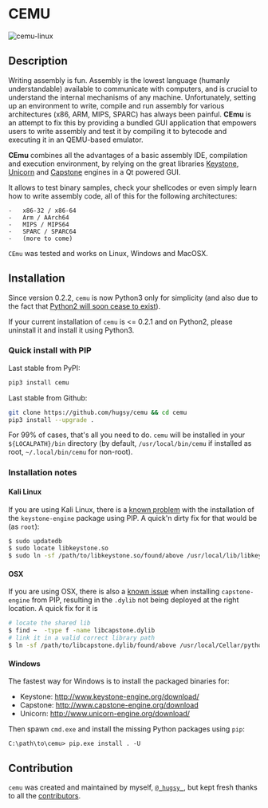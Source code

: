 # CEMU #

![cemu-linux](https://i.imgur.com/1vep3WM.png)

## Description ##


Writing assembly is fun. Assembly is the lowest language (humanly
understandable) available to communicate with computers, and is crucial
to understand the internal mechanisms of any machine. Unfortunately,
setting up an environment to write, compile and run assembly for various
architectures (x86, ARM, MIPS, SPARC) has always been painful. **CEmu**
is an attempt to fix this by providing a bundled GUI application that
empowers users to write assembly and test it by compiling it to bytecode
and executing it in an QEMU-based emulator.

**CEmu** combines all the advantages of a basic assembly IDE,
compilation and execution environment, by relying on the great libraries
[Keystone](https://github.com/keystone-engine/keystone),
[Unicorn](https://github.com/unicorn-engine/unicorn/) and
[Capstone](https://github.com/aquynh/capstone) engines in a Qt powered
GUI.

It allows to test binary samples, check your shellcodes or even simply
learn how to write assembly code, all of this for the following
architectures:

    -   x86-32 / x86-64
    -   Arm / AArch64
    -   MIPS / MIPS64
    -   SPARC / SPARC64
    -   (more to come)

`CEmu` was tested and works on Linux, Windows and MacOSX.


## Installation ##

Since version 0.2.2, `cemu` is now Python3 only for simplicity (and also due to the fact that [Python2 will soon cease to exist](https://pythonclock.org/)).

If your current installation of `cemu` is <= 0.2.1 and on Python2, please uninstall it and install it using Python3.


### Quick install with PIP ###

Last stable from PyPI:

```bash
pip3 install cemu
```

Last stable from Github:

```bash
git clone https://github.com/hugsy/cemu && cd cemu
pip3 install --upgrade .
```

For 99% of cases, that's all you need to do. `cemu` will be installed in your `${LOCALPATH}/bin` directory (by default, `/usr/local/bin/cemu` if installed as root, `~/.local/bin/cemu` for non-root).


### Installation notes ###

#### Kali Linux ####

If you are using Kali Linux, there is a [known problem](https://github.com/keystone-engine/keystone/issues/235)
with the installation of the `keystone-engine` package using PIP. A quick'n dirty fix for that would be (as `root`):

```bash
$ sudo updatedb
$ sudo locate libkeystone.so
$ sudo ln -sf /path/to/libkeystone.so/found/above /usr/local/lib/libkeystone.so
```

#### OSX ####

If you are using OSX, there is also a [known issue](https://github.com/aquynh/capstone/issues/74) when installing
`capstone-engine` from PIP, resulting in the `.dylib` not being deployed at the right location. A quick fix for it is

```bash
# locate the shared lib
$ find ~  -type f -name libcapstone.dylib
# link it in a valid correct library path
$ ln -sf /path/to/libcapstone.dylib/found/above /usr/local/Cellar/python3/3.6.2/Frameworks/Python.framework/Versions/3.6/lib/python3.6/site-packages/capstone/libcapstone.dylib
```

#### Windows ####

The fastest way for Windows is to install the packaged binaries for:

  - Keystone: http://www.keystone-engine.org/download/
  - Capstone: <http://www.capstone-engine.org/download>
  - Unicorn: <http://www.unicorn-engine.org/download/>

Then spawn `cmd.exe` and install the missing Python packages using `pip`:

```
C:\path\to\cemu> pip.exe install . -U
```


## Contribution ##

`cemu` was created and maintained by myself, [`@_hugsy_`](https://twitter.com/_hugsy_), but kept fresh thanks to
all the [contributors](https://github.com/hugsy/cemu/graphs/contributors).
